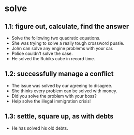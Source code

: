 # solve
## 1.1: figure out, calculate, find the answer

  *  Solve the following two quadratic equations.
  *  She was trying to solve a really tough crossword pussle.
  *  John can solve any engine problems with your car.
  *  Police couldn't solve the case.
  *  He solved the Rubiks cube in record time.

## 1.2: successfully manage a conflict

  *  The issue was solved by our agreeing to disagree.
  *  She thinks every problem can be solved with money.
  *  Did you solve the problem with your boss?
  *  Help solve the illegal immigration crisis!

## 1.3: settle, square up, as with debts

  *  He has solved his old debts.
